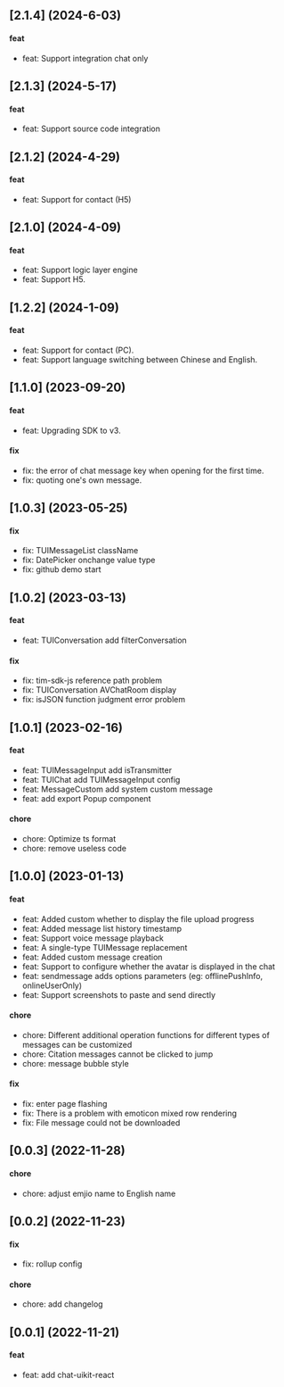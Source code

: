 ## [2.1.4] (2024-6-03)

#### feat
* feat: Support integration chat only

## [2.1.3] (2024-5-17)

#### feat
* feat: Support source code integration

## [2.1.2] (2024-4-29)

#### feat
* feat: Support for contact (H5)

## [2.1.0] (2024-4-09)

#### feat
* feat: Support logic layer engine
* feat: Support H5.

## [1.2.2] (2024-1-09)

#### feat
* feat: Support for contact (PC).
* feat: Support language switching between Chinese and English.

## [1.1.0] (2023-09-20)

#### feat
* feat: Upgrading SDK to v3.

#### fix
* fix: the error of chat message key when opening for the first time.
* fix: quoting one's own message.


## [1.0.3] (2023-05-25)

#### fix
* fix: TUIMessageList className
* fix: DatePicker onchange value type
* fix: github demo start

## [1.0.2] (2023-03-13)

#### feat
* feat: TUIConversation add filterConversation

#### fix
* fix: tim-sdk-js reference path problem
* fix: TUIConversation AVChatRoom display
* fix: isJSON function judgment error problem

## [1.0.1] (2023-02-16)

#### feat
* feat: TUIMessageInput add isTransmitter
* feat: TUIChat add TUIMessageInput config
* feat: MessageCustom add system custom message
* feat: add export Popup component

#### chore
* chore: Optimize ts format
* chore: remove useless code

## [1.0.0] (2023-01-13)

#### feat
* feat: Added custom whether to display the file upload progress
* feat: Added message list history timestamp
* feat: Support voice message playback
* feat: A single-type TUIMessage replacement
* feat: Added custom message creation
* feat: Support to configure whether the avatar is displayed in the chat
* feat: sendmessage adds options parameters (eg: offlinePushInfo, onlineUserOnly)
* feat: Support screenshots to paste and send directly

#### chore
* chore: Different additional operation functions for different types of messages can be customized
* chore: Citation messages cannot be clicked to jump
* chore: message bubble style

#### fix
* fix: enter page flashing
* fix: There is a problem with emoticon mixed row rendering
* fix: File message could not be downloaded

## [0.0.3] (2022-11-28)

#### chore
* chore: adjust emjio name to English name


## [0.0.2] (2022-11-23)

#### fix
* fix: rollup config

#### chore
* chore: add changelog

## [0.0.1] (2022-11-21)

#### feat
* feat: add chat-uikit-react
